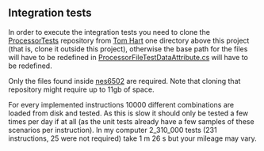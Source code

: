## Integration tests

In order to execute the integration tests you need to clone the [ProcessorTests](https://github.com/TomHarte/ProcessorTests.git) repository from [Tom Hart](https://github.com/TomHarte) one directory above this project (that is, clone it outside this project), otherwise the base path for the files will have to be redefined in [ProcessorFileTestDataAttribute.cs](../NesCs.Common.Tests/ProcessorFileTestDataAttribute.cs#L11) will have to be redefined.

Only the files found inside [nes6502](https://github.com/TomHarte/ProcessorTests/tree/main/nes6502) are required. Note that cloning that repository might require up to 11gb of space.

For every implemented instructions 10000 different combinations are loaded from disk and tested. As this is slow it should only be tested a few times per day if at all (as the unit tests already have a few samples of these scenarios per instruction). In my computer 2_310_000 tests (231 instructions, 25 were not required) take 1 m 26 s but your mileage may vary.
